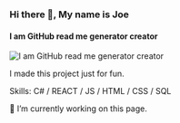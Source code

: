 ### Hi there 👋, My name is Joe
#### I am GitHub read me generator creator
![I am GitHub read me generator creator](https://arturssmirnovs.github.io/github-profile-readme-generator/images/banner.png)

I made this project just for fun.

Skills: C# / REACT / JS / HTML / CSS / SQL 

🔭 I’m currently working on this page. 
